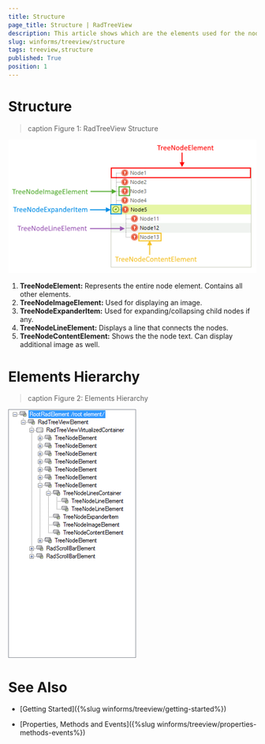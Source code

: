 ```yaml
---
title: Structure
page_title: Structure | RadTreeView
description: This article shows which are the elements used for the nodes in RadTreeView, it shows the elements hierarchy as well.
slug: winforms/treeview/structure
tags: treeview,structure
published: True
position: 1
---
```


# Structure

>caption Figure 1: RadTreeView Structure

![treeview-structure 001](images/treeview-structure001.png)        

1. __TreeNodeElement:__ Represents the entire node element. Contains all other elements.
2. __TreeNodeImageElement:__ Used for displaying an image. 
3. __TreeNodeExpanderItem:__ Used for expanding/collapsing child nodes if any.
4. __TreeNodeLineElement:__ Displays a line that connects the nodes.
5. __TreeNodeContentElement:__ Shows the the node text. Can display additional image as well.

# Elements Hierarchy

>caption Figure 2: Elements Hierarchy

![treeview-structure 002](images/treeview-structure002.png) 

# See Also

* [Getting Started]({%slug winforms/treeview/getting-started%})

* [Properties, Methods and Events]({%slug winforms/treeview/properties-methods-events%})



